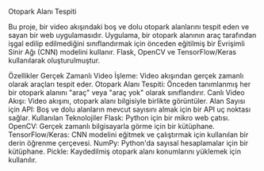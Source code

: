 Otopark Alanı Tespiti 

Bu proje, bir video akışındaki boş ve dolu otopark alanlarını tespit eden ve sayan bir web uygulamasıdır. Uygulama, bir otopark alanının araç tarafından işgal edilip edilmediğini sınıflandırmak için önceden eğitilmiş bir Evrişimli Sinir Ağı (CNN) modelini kullanır. Flask, OpenCV ve TensorFlow/Keras kullanılarak oluşturulmuştur.

Özellikler
Gerçek Zamanlı Video İşleme: Video akışından gerçek zamanlı olarak araçları tespit eder.
Otopark Alanı Tespiti: Önceden tanımlanmış her bir otopark alanını "araç" veya "araç yok" olarak sınıflandırır.
Canlı Video Akışı: Video akışını, otopark alanı bilgisiyle birlikte görüntüler.
Alan Sayısı için API: Boş ve dolu alanların mevcut sayısını almak için bir API uç noktası sağlar.
Kullanılan Teknolojiler
Flask: Python için bir mikro web çatısı.
OpenCV: Gerçek zamanlı bilgisayarla görme için bir kütüphane.
TensorFlow/Keras: CNN modelini eğitmek ve çalıştırmak için kullanılan bir derin öğrenme çerçevesi.
NumPy: Python'da sayısal hesaplamalar için bir kütüphane.
Pickle: Kaydedilmiş otopark alanı konumlarını yüklemek için kullanılır.
